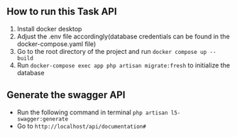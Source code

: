 ## How to run this Task API
1. Install docker desktop
2. Adjust the .env file accordingly(database credentials can be found in the docker-compose.yaml file)
3. Go to the root directory of the project and run `docker compose up --build`
4. Run `docker-compose exec app php artisan migrate:fresh` to initialize the database

## Generate the swagger API
- Run the following command in terminal `php artisan l5-swagger:generate`
- Go to `http://localhost/api/documentation#`



